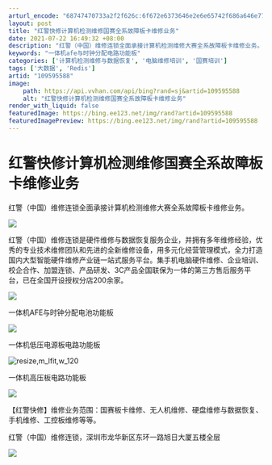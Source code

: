 ```yaml
---
arturl_encode: "68747470733a2f2f626c:6f672e6373646e2e6e65742f686a646e77787078323031392f:61727469636c652f64657461696c732f313039353935353838"
layout: post
title: "红警快修计算机检测维修国赛全系故障板卡维修业务"
date: 2021-07-22 16:49:32 +08:00
description: "红警（中国）维修连锁全面承接计算机检测维修大赛全系故障板卡维修业务。红警（中国）维修连锁是硬件维修与"
keywords: "一体机afe与时钟分配电路功能板"
categories: ['计算机检测维修与数据恢复', '电脑维修培训', '国赛培训']
tags: ['大数据', 'Redis']
artid: "109595588"
image:
    path: https://api.vvhan.com/api/bing?rand=sj&artid=109595588
    alt: "红警快修计算机检测维修国赛全系故障板卡维修业务"
render_with_liquid: false
featuredImage: https://bing.ee123.net/img/rand?artid=109595588
featuredImagePreview: https://bing.ee123.net/img/rand?artid=109595588
---
```


# 红警快修计算机检测维修国赛全系故障板卡维修业务

红警（中国）维修连锁全面承接计算机检测维修大赛全系故障板卡维修业务。

![](https://i-blog.csdnimg.cn/blog_migrate/6b804ab011da92382cf1c07c6d175f84.jpeg)

红警（中国）维修连锁是硬件维修与数据恢复服务企业，并拥有多年维修经验，优秀的专业技术维修团队和先进的全新维修设备，用多元化经营管理模式，全力打造国内大型智能硬件维修产业链一站式服务平台。集手机电脑硬件维修、企业培训、校企合作、加盟连锁、产品研发、3C产品全国联保为一体的第三方售后服务平台，已在全国开设授权分店200余家。

![](https://i-blog.csdnimg.cn/blog_migrate/de73382d29c0f71d2e64f59a399a4133.jpeg)

一体机AFE与时钟分配电池功能板

![](https://i-blog.csdnimg.cn/blog_migrate/e67a35ae821334192d94b3acff2eaf6e.jpeg)

一体机低压电源板电路功能板

![resize,m_lfit,w_120](https://i-blog.csdnimg.cn/blog_migrate/9a06f881d8b262759500d92d7555dc7c.jpeg)

一体机高压板电路功能板

![](https://i-blog.csdnimg.cn/blog_migrate/68936e4270f12d6a51071fea2b26431e.png)

【红警快修】维修业务范围：国赛板卡维修、无人机维修、硬盘维修与数据恢复、手机维修、工控板维修等等。

红警（中国）维修连锁，深圳市龙华新区东环一路旭日大厦五楼全层

![](https://i-blog.csdnimg.cn/blog_migrate/82e7d5a4fe026de86895b3796fbc8ae8.jpeg)